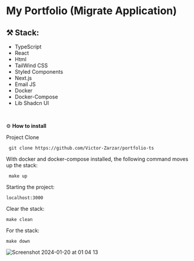 # My Portfolio (Migrate Application)

## ⚒️ Stack: 

- TypeScript
- React
- Html
- TailWind CSS
- Styled Components
- Next.js
- Email JS
- Docker
- Docker-Compose
- Lib Shadcn UI
  
<br />

⚙️ **How to install**

Project Clone

     git clone https://github.com/Victor-Zarzar/portfolio-ts

With docker and docker-compose installed, the following command moves up the stack:

     make up

Starting the project:

    localhost:3000

Clear the stack:

    make clean

For the stack:
   
    make down


![Screenshot 2024-01-20 at 01 04 13](https://github.com/Victor-Zarzar/portfolio-ts/assets/114430780/b6d7591d-3c6b-489e-a410-a71f2f421020)





